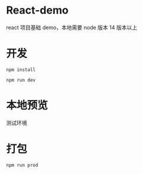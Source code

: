 # React-demo

react 项目基础 demo，本地需要 node 版本 14 版本以上

# 开发

`npm install`

`npm run dev`

# 本地预览

测试环境

# 打包

`npm run prod`

